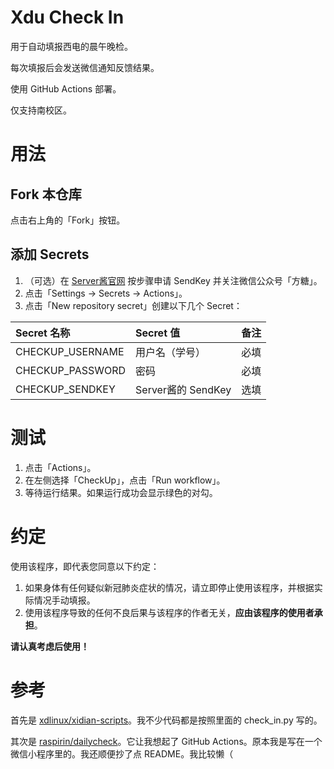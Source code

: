 # Xdu Check In
用于自动填报西电的晨午晚检。

每次填报后会发送微信通知反馈结果。

使用 GitHub Actions 部署。

仅支持南校区。

# 用法

## Fork 本仓库
点击右上角的「Fork」按钮。

## 添加 Secrets
1. （可选）在 [Server酱官网](https://sct.ftqq.com/) 按步骤申请 SendKey 并关注微信公众号「方糖」。
2. 点击「Settings → Secrets → Actions」。
3. 点击「New repository secret」创建以下几个 Secret：

|Secret 名称|Secret 值|备注|
|:-|:-|:-|
|CHECKUP_USERNAME|用户名（学号）|必填|
|CHECKUP_PASSWORD|密码|必填|
|CHECKUP_SENDKEY|Server酱的 SendKey|选填|

# 测试
1. 点击「Actions」。
2. 在左侧选择「CheckUp」，点击「Run workflow」。
3. 等待运行结果。如果运行成功会显示绿色的对勾。

# 约定
使用该程序，即代表您同意以下约定：
1. 如果身体有任何疑似新冠肺炎症状的情况，请立即停止使用该程序，并根据实际情况手动填报。
2. 使用该程序导致的任何不良后果与该程序的作者无关，**应由该程序的使用者承担**。

**请认真考虑后使用！**

# 参考
首先是 [xdlinux/xidian-scripts](https://github.com/xdlinux/xidian-scripts)。我不少代码都是按照里面的 check_in.py 写的。

其次是 [raspirin/dailycheck](https://github.com/raspirin/dailycheck)。它让我想起了 GitHub Actions。原本我是写在一个微信小程序里的。我还顺便抄了点 README。我比较懒（

